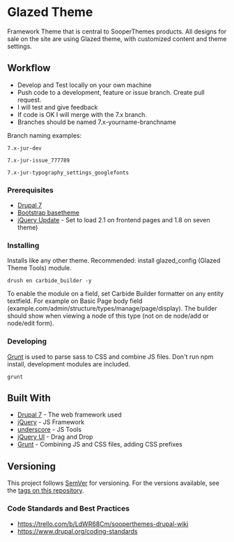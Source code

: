 # Glazed Theme

Framework Theme that is central to SooperThemes products. All designs for sale on the site are using Glazed theme, with customized content and theme settings.

## Workflow

* Develop and Test locally on your own machine
* Push  code to a development, feature or issue branch. Create pull request.
* I will test and give feedback
* If code is OK I will merge with the 7.x branch.
* Branches should be named 7.x-yourname-branchname

Branch naming examples:
```
7.x-jur-dev
```
```
7.x-jur-issue_777789
```
```
7.x-jur-typography_settings_googlefonts
```


### Prerequisites

* [Drupal 7](https://www.drupal.org/project/drupal)
* [Bootstrap basetheme](https://www.drupal.org/project/bootstrap)
* [jQuery Update](https://www.drupal.org/project/jquery_update) - Set to load 2.1 on frontend pages and 1.8 on seven theme)

### Installing

Installs like any other theme. Recommended: install glazed_config (Glazed Theme Tools) module.

```
drush en carbide_builder -y
```

To enable the module on a field, set Carbide Builder formatter on any entity textfield. For example on Basic Page body field (example.com/admin/structure/types/manage/page/display). The builder should show when viewing a node of this type (not on de node/add or node/edit form).

### Developing

[Grunt](http://gruntjs.com/) is used to parse sass to CSS and combine JS files. Don't run npm install, development modules are included.

```
grunt
```

## Built With

* [Drupal 7](https://www.drupal.org/project/drupal) - The web framework used
* [jQuery](https://jquery.com/) - JS Framework
* [underscore](http://underscorejs.org/) - JS Tools
* [jQuery UI](https://jqueryui.com/) - Drag and Drop
* [Grunt](http://gruntjs.com/) - Combining JS and CSS files, adding CSS prefixes

## Versioning

This project follows [SemVer](http://semver.org/) for versioning. For the versions available, see the [tags on this repository](https://github.com/jjroelofs/glazed/tags).

### Code Standards and Best Practices

* https://trello.com/b/LdWR68Cm/sooperthemes-drupal-wiki
* https://www.drupal.org/coding-standards
